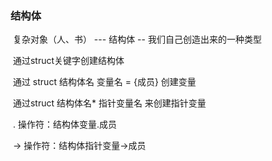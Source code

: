 ### 结构体

​	复杂对象（人、书） --- 结构体 -- 我们自己创造出来的一种类型

​	通过struct关键字创建结构体

​	通过 struct 结构体名 变量名 = {成员} 创建变量

​	通过struct 结构体名* 指针变量名 来创建指针变量

​	. 操作符：结构体变量.成员

​	-> 操作符：结构体指针变量->成员